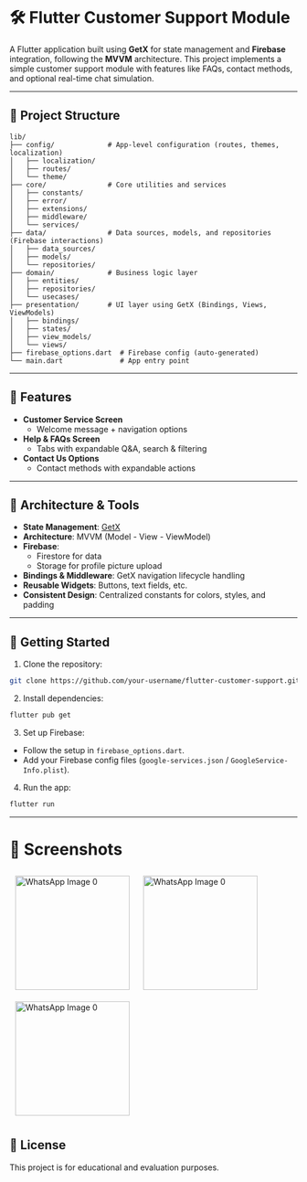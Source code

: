 # 🛠️ Flutter Customer Support Module

A Flutter application built using **GetX** for state management and **Firebase** integration, following the **MVVM** architecture. This project implements a simple customer support module with features like FAQs, contact methods, and optional real-time chat simulation.

---

## 📂 Project Structure

```
lib/
├── config/             # App-level configuration (routes, themes, localization)
│   ├── localization/
│   ├── routes/
│   └── theme/
├── core/               # Core utilities and services
│   ├── constants/
│   ├── error/
│   ├── extensions/
│   ├── middleware/
│   └── services/
├── data/               # Data sources, models, and repositories (Firebase interactions)
│   ├── data_sources/
│   ├── models/
│   └── repositories/
├── domain/             # Business logic layer
│   ├── entities/
│   ├── repositories/
│   └── usecases/
├── presentation/       # UI layer using GetX (Bindings, Views, ViewModels)
│   ├── bindings/
│   ├── states/
│   ├── view_models/
│   └── views/
├── firebase_options.dart  # Firebase config (auto-generated)
└── main.dart              # App entry point
```

---

## 🎯 Features

- **Customer Service Screen**
  - Welcome message + navigation options
- **Help & FAQs Screen**
  - Tabs with expandable Q&A, search & filtering
- **Contact Us Options**
  - Contact methods with expandable actions


---

## 🧪 Architecture & Tools

- **State Management**: [GetX](https://pub.dev/packages/get)
- **Architecture**: MVVM (Model - View - ViewModel)
- **Firebase**:
  - Firestore for data
  - Storage for profile picture upload
- **Bindings & Middleware**: GetX navigation lifecycle handling
- **Reusable Widgets**: Buttons, text fields, etc.
- **Consistent Design**: Centralized constants for colors, styles, and padding

---

## 🚀 Getting Started

1. Clone the repository:
```bash
git clone https://github.com/your-username/flutter-customer-support.git
```

2. Install dependencies:
```bash
flutter pub get
```

3. Set up Firebase:
- Follow the setup in `firebase_options.dart`.
- Add your Firebase config files (`google-services.json` / `GoogleService-Info.plist`).

4. Run the app:
```bash
flutter run
```

---
# 📸 Screenshots
<img src="https://github.com/user-attachments/assets/e2e02b2e-a024-485c-8815-1502b62318ff" alt="WhatsApp Image 0" width="200" style="margin:10"/>
<img src="https://github.com/user-attachments/assets/431938e1-72d7-489f-8f84-758e157ec02f" alt="WhatsApp Image 0" width="200" style="margin:10"/>
<img src="https://github.com/user-attachments/assets/116852f4-7663-40ba-8c3b-83f26ef0e641" alt="WhatsApp Image 0" width="200" style="margin:10"/>

## 📄 License

This project is for educational and evaluation purposes.

